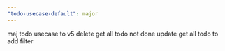 ```yaml
---
"todo-usecase-default": major
---
```


maj todo usecase to v5
delete get all todo not done
update get all todo to add filter
